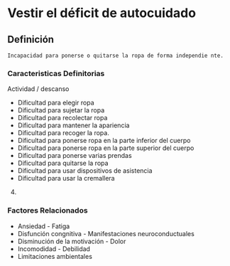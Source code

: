 # Vestir el déficit de autocuidado
## Definición
	Incapacidad para ponerse o quitarse la ropa de forma independie nte.

### Caracteristicas Definitorias
Actividad / descanso 
  
- Dificultad para elegir ropa   
- Dificultad para sujetar la ropa   
- Dificultad para recolectar ropa   
- Dificultad para mantener la 
apariencia   
- Dificultad para recoger la ropa.   
- Dificultad para ponerse ropa en la 
parte inferior del cuerpo   
- Dificultad para ponerse ropa 
en la parte superior del 
cuerpo   
- Dificultad para ponerse varias 
prendas   
- Dificultad para quitarse la ropa   
- Dificultad para usar dispositivos de 
asistencia   
- Dificultad para usar la cremallera   
 
 
4.

### Factores Relacionados
- Ansiedad  - Fatiga  
- Disfunción congnitiva  - Manifestaciones 
neuroconductuales  
- Disminución de la motivación  - Dolor  
- Incomodidad  - Debilidad   
- Limitaciones ambientales

